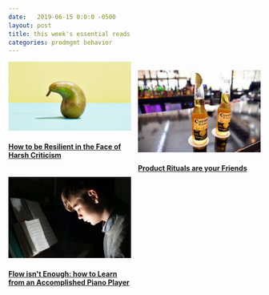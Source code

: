 ```yaml
---
date:   2019-06-15 0:0:0 -0500
layout: post
title: this week's essential reads
categories: prodmgmt behavior
---
```


<div style="columns: 2;">
<a href="https://hbr.org/2019/06/how-to-be-resilient-in-the-face-of-harsh-criticism">
<img src="/px/behavior/criticism.jpg" width="100%"><h4>How to be Resilient in the Face of Harsh Criticism</h4></a>
<br>

<a href="http://www.calnewport.com/blog/2011/12/23/flow-is-the-opiate-of-the-medicore-advice-on-getting-better-from-an-accomplished-piano-player/">
<img src="/px/behavior/piano.jpg" width="100%">
<h4>Flow isn't Enough: how to Learn from an Accomplished Piano Player</h4></a>
<br>

<a href="https://www.psychologytoday.com/us/blog/the-science-behind-behavior/201603/3-reasons-why-brand-specific-rituals-are-so-powerful">
<img src="/px/behavior/corona-beer.jpg" width="100%">
<h4>Product Rituals are your Friends</h4></a>
<br><br>

</div>
